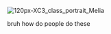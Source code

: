 ![120px-XC3_class_portrait_Melia](https://github.com/user-attachments/assets/64399682-7393-4caa-894a-4c64a4fb95d0)

bruh how do people do these
